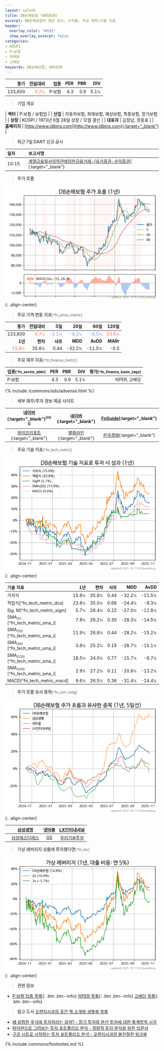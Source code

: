 ```yaml
---
layout: splash
title: DB손해보험 (005830)
excerpt: DB손해보험의 최근 공시, 수익률, 주요 재무/기술 지표
header:
  overlay_color: "#333"
  show_overlay_excerpt: false
categories:
- KOSPI
- P:보험
- 저PER
- 고배당
keywords: DB손해보험, 005830
---
```


| **종가** | **전일대비** | **업종** | **PER** | **PBR** | **DIV** |
| -------: | -----------: | -------: | ------: | ------: | ------: |
| 133,600 | <span style="color: tomato">0.7<small>%</small></span> | P:보험 | 4.3 | 0.9 | 5.1<small>%</small> |

<!-- more -->


> **기업 개요**<a id="company"></a>

| <span style="white-space:nowrap;">**섹터**</span> | P:보험 / 보험업 |
| <span style="white-space:nowrap;">**산업**</span> | 자동차보험, 화재보험, 해상보험, 특종보험, 장기보험 |
| <span style="white-space:nowrap;">**상장**</span> | KOSPI / 1973년 6월 28일 상장 / 12월 결산 |
| <span style="white-space:nowrap;">**대표자**</span> | 김정남, 정종표 |
| <span style="white-space:nowrap;">**홈페이지**</span> | [http://www.idbins.com](http://www.idbins.com){:target="_blank"} |


> **최근 7일 DART 신규 공시**<a id="dart"></a>

| **일자** |      | **보고서명** |
| :------- | :--- | :----------- |
| 10&#x2011;15 | | [계열금융회사의약관에의한금융거래-[유가증권-수익증권]](https://dart.fss.or.kr/dsaf001/main.do?rcpNo=20251015000284){:target="_blank"} |


> **주가 흐름**<a id="price"></a>

![005830](/stock/images/005830.png){: .align-center}


> **주요 가격 변동 지표**<small>[^fn_price_metric]</small>

| **종가** | **전일대비** | **5일** | **20일** | **60일** | **120일** |
| -------: | -----------: | ------: | -------: | -------: | --------: |
| 133,600 | <span style="color: tomato">0.7<small>%</small></span> | <span style="color: cornflowerblue">-2.1<small>%</small></span> | <span style="color: cornflowerblue">-8.2<small>%</small></span> | <span style="color: cornflowerblue">-6.5<small>%</small></span> | <span style="color: tomato">53.6<small>%</small></span> |
| **1년** | **편차** | **샤프** | **MDD** | **AvDD** | **MARr** |
| <span style="color: tomato">15.8<small>%</small></span> | 35.6<small>%</small> | 0.44 | -32.2<small>%</small> | -11.5<small>%</small> | -0.5 |


> **주요 재무 지표**<small>[^fn_finance_metric]</small>

| **업종**<small>[^fn_sector_abbr]</small> | **PER** | **PBR** | **DIV** | **평가**<small>[^fn_finance_basic_tags]</small> |
| :--------------------------------------- | ------: | ------: | ------: | ----------------------------------------------: |
| P:보험 | 4.3 | 0.9 | 5.1<small>%</small> | 저PER, 고배당 |



{% include /commons/ads/adsense.html %}

> **세부 재무/투자 정보 제공 사이트**

| [네이버](https://m.stock.naver.com/domestic/stock/005830/finance/summary){:target="_blank"}<sup><small>모바일</small></sup> | [네이버](https://finance.naver.com/item/coinfo.naver?code=005830){:target="_blank"} | [FnGuide](https://comp.fnguide.com/SVO2/ASP/SVD_Invest.asp?gicode=A005830&MenuYn=Y){:target="_blank"} |
| :---: | :---: | :---: |
| [와이즈리포트](https://comp.wisereport.co.kr/company/c1040001.aspx?cmp_cd=005830){:target="_blank"} | [밸류라인](https://www.valueline.co.kr/finance/summary/005830){:target="_blank"} | [한국경제](https://markets.hankyung.com/stock/005830/financial-summary){:target="_blank"} |


> **주요 기술 지표**<small>[^fn_tech_metric]</small>


![005830](/stock/images/005830_tech.png){: .align-center}

| **기술 지표** | **1년** | **편차** | **샤프** | **MDD** | **AvDD** |
| :------------ | ------: | -----------: | -------: | ------: | -------: |
| 거치식 | 15.8<small>%</small> | 35.6<small>%</small> | 0.44 | -32.2<small>%</small> | -11.5<small>%</small> |
| 적립식[^fn_tech_metric_dca] | 23.8<small>%</small> | 35.0<small>%</small> | 0.68 | -24.4<small>%</small> | -8.3<small>%</small> |
| Sig. M[^fn_tech_metric_sigm] | 5.7<small>%</small> | 26.4<small>%</small> | 0.22 | -27.0<small>%</small> | -11.8<small>%</small> |
| SMA<small><sub>(5)</sub></small>[^fn_tech_metric_sma_i] | 7.8<small>%</small> | 26.2<small>%</small> | 0.30 | -28.3<small>%</small> | -14.5<small>%</small> |
| SMA<small><sub>(20)</sub></small>[^fn_tech_metric_sma_i] | 11.9<small>%</small> | 26.8<small>%</small> | 0.44 | -28.2<small>%</small> | -15.2<small>%</small> |
| SMA<small><sub>(60)</sub></small>[^fn_tech_metric_sma_i] | 3.8<small>%</small> | 25.2<small>%</small> | 0.15 | -28.7<small>%</small> | -15.1<small>%</small> |
| SMA<small><sub>(120)</sub></small>[^fn_tech_metric_sma_i] | 18.5<small>%</small> | 24.0<small>%</small> | 0.77 | -15.7<small>%</small> | -8.7<small>%</small> |
| SMA<small><sub>(240)</sub></small>[^fn_tech_metric_sma_i] | 2.9<small>%</small> | 27.2<small>%</small> | 0.11 | -20.8<small>%</small> | -13.2<small>%</small> |
| MACD[^fn_tech_metric_macd] | 9.6<small>%</small> | 26.5<small>%</small> | 0.36 | -31.4<small>%</small> | -14.4<small>%</small> |


> **주가 흐름 유사 종목**<a id="corr"></a><small>[^fn_corr_long]</small>

![005830](/stock/images/005830_corr.png){: .align-center}

|       | [삼성생명](/032830/) | [넷마블](/251270/) | [LX인터내셔널](/001120/) |
| :---: | :------------------------------------: | :------------------------------------: | :------------------------------------: |
|       | [삼성에스디에스](/018260/) | [GS](/078930/) | [우리기술투자](/041190/) |


> **가상 레버리지 상품에 투자했다면**<a id="2x"></a><small>[^fn_lev]</small>

![005830](/stock/images/005830_2x.png){: .align-center}


> **관련 정보**

- [P:보험 업종 목록](/stats/sector/kospi_업종_보험_종목/){: .btn .btn--info} [저PER 목록](/fn/fn_low_per/){: .btn .btn--info} [고배당 목록](/fn/fn_high_div/){: .btn .btn--info}

> **참고 도서** [오렌지사과의 출간 책 소개와 샘플북 목록](https://kongdori.tistory.com/691)

- [왜 위험한 주식에 투자하라는 걸까? - 장기 투자와 분산 투자에 대한 통계학적 시각](https://kongdori.tistory.com/421)
- [파이썬으로 그려보는 투자 포트폴리오 분석  - 정량적 투자 분석을 위한 입문서](https://kongdori.tistory.com/643)
- [구글 시트로 시작하는 투자 포트폴리오 분석 - 오렌지사과의 불친절한 워크북](https://kongdori.tistory.com/449)


{% include commons/footnotes.md %}